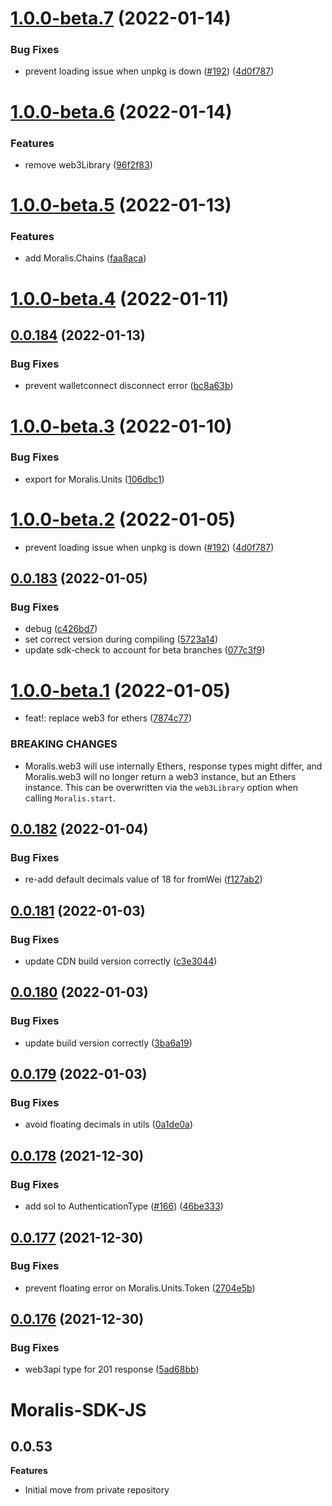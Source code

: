 # [1.0.0-beta.7](https://github.com/MoralisWeb3/Moralis-JS-SDK/compare/v1.0.0-beta.6...v1.0.0-beta.7) (2022-01-14)


### Bug Fixes

* prevent loading issue when unpkg is down ([#192](https://github.com/MoralisWeb3/Moralis-JS-SDK/issues/192)) ([4d0f787](https://github.com/MoralisWeb3/Moralis-JS-SDK/commit/4d0f78743b9695f8a432a75d96a4c204283f5f04))

# [1.0.0-beta.6](https://github.com/MoralisWeb3/Moralis-JS-SDK/compare/v1.0.0-beta.5...v1.0.0-beta.6) (2022-01-14)


### Features

* remove web3Library ([96f2f83](https://github.com/MoralisWeb3/Moralis-JS-SDK/commit/96f2f834e912927bd89a45937556c1e5d6d3d443))

# [1.0.0-beta.5](https://github.com/MoralisWeb3/Moralis-JS-SDK/compare/v1.0.0-beta.4...v1.0.0-beta.5) (2022-01-13)


### Features

* add Moralis.Chains ([faa8aca](https://github.com/MoralisWeb3/Moralis-JS-SDK/commit/faa8aca6eb63937721c9090d27610a2eddef8c06))

# [1.0.0-beta.4](https://github.com/MoralisWeb3/Moralis-JS-SDK/compare/v1.0.0-beta.3...v1.0.0-beta.4) (2022-01-11)
## [0.0.184](https://github.com/MoralisWeb3/Moralis-JS-SDK/compare/v0.0.183...v0.0.184) (2022-01-13)


### Bug Fixes

* prevent walletconnect disconnect error ([bc8a63b](https://github.com/MoralisWeb3/Moralis-JS-SDK/commit/bc8a63be3dd271d925ad540d1c333e8cbb19d8c9))

# [1.0.0-beta.3](https://github.com/MoralisWeb3/Moralis-JS-SDK/compare/v1.0.0-beta.2...v1.0.0-beta.3) (2022-01-10)


### Bug Fixes

* export for Moralis.Units ([106dbc1](https://github.com/MoralisWeb3/Moralis-JS-SDK/commit/106dbc1f11c8ff720507a9f93ddb5c2fb9ebaaa0))

# [1.0.0-beta.2](https://github.com/MoralisWeb3/Moralis-JS-SDK/compare/v1.0.0-beta.1...v1.0.0-beta.2) (2022-01-05)
* prevent loading issue when unpkg is down ([#192](https://github.com/MoralisWeb3/Moralis-JS-SDK/issues/192)) ([4d0f787](https://github.com/MoralisWeb3/Moralis-JS-SDK/commit/4d0f78743b9695f8a432a75d96a4c204283f5f04))

## [0.0.183](https://github.com/MoralisWeb3/Moralis-JS-SDK/compare/v0.0.182...v0.0.183) (2022-01-05)


### Bug Fixes

* debug ([c426bd7](https://github.com/MoralisWeb3/Moralis-JS-SDK/commit/c426bd7b105ec8c63af2d6ec288f8a5e7695a9eb))
* set correct version during compiling ([5723a14](https://github.com/MoralisWeb3/Moralis-JS-SDK/commit/5723a14d29e72f221008cb59fc503b1ff9930d76))
* update sdk-check to account for beta branches ([077c3f9](https://github.com/MoralisWeb3/Moralis-JS-SDK/commit/077c3f923c00e734b121397aad32438a28d6de84))

# [1.0.0-beta.1](https://github.com/MoralisWeb3/Moralis-JS-SDK/compare/v0.0.182...v1.0.0-beta.1) (2022-01-05)


* feat!: replace web3 for ethers ([7874c77](https://github.com/MoralisWeb3/Moralis-JS-SDK/commit/7874c7770c9600038e876f7cceca059006813cb9))


### BREAKING CHANGES

* Moralis.web3 will use internally Ethers, response types might differ, and Moralis.web3 will no longer return a web3 instance, but an Ethers instance. This can be overwritten via the `web3Library` option when calling `Moralis.start`.

## [0.0.182](https://github.com/MoralisWeb3/Moralis-JS-SDK/compare/v0.0.181...v0.0.182) (2022-01-04)


### Bug Fixes

* re-add default decimals value of 18 for fromWei ([f127ab2](https://github.com/MoralisWeb3/Moralis-JS-SDK/commit/f127ab25cadcfeac3b97ee2357c3f39982423d19))

## [0.0.181](https://github.com/MoralisWeb3/Moralis-JS-SDK/compare/v0.0.180...v0.0.181) (2022-01-03)


### Bug Fixes

* update CDN build version correctly ([c3e3044](https://github.com/MoralisWeb3/Moralis-JS-SDK/commit/c3e3044a364099fbc3fd8e63b7c4b8e610acbc08))

## [0.0.180](https://github.com/MoralisWeb3/Moralis-JS-SDK/compare/v0.0.179...v0.0.180) (2022-01-03)


### Bug Fixes

* update build version correctly ([3ba6a19](https://github.com/MoralisWeb3/Moralis-JS-SDK/commit/3ba6a19575f8acd291d73a93f7acc290e7695bce))

## [0.0.179](https://github.com/MoralisWeb3/Moralis-JS-SDK/compare/v0.0.178...v0.0.179) (2022-01-03)


### Bug Fixes

* avoid floating decimals in utils ([0a1de0a](https://github.com/MoralisWeb3/Moralis-JS-SDK/commit/0a1de0a05fc2b112a8769ef6a9c4f4f80d10ed58))

## [0.0.178](https://github.com/MoralisWeb3/Moralis-JS-SDK/compare/v0.0.177...v0.0.178) (2021-12-30)


### Bug Fixes

* add sol to AuthenticationType ([#166](https://github.com/MoralisWeb3/Moralis-JS-SDK/issues/166)) ([46be333](https://github.com/MoralisWeb3/Moralis-JS-SDK/commit/46be3333b398b7cf8c8c75eb4529f0be373d13dd))

## [0.0.177](https://github.com/MoralisWeb3/Moralis-JS-SDK/compare/v0.0.176...v0.0.177) (2021-12-30)


### Bug Fixes

* prevent floating error on Moralis.Units.Token ([2704e5b](https://github.com/MoralisWeb3/Moralis-JS-SDK/commit/2704e5bd7470b38344f8cfd4e1f3020a606e66ab))

## [0.0.176](https://github.com/MoralisWeb3/Moralis-JS-SDK/compare/v0.0.175...v0.0.176) (2021-12-30)


### Bug Fixes

* web3api type for 201 response ([5ad68bb](https://github.com/MoralisWeb3/Moralis-JS-SDK/commit/5ad68bbcc230e641fd7851504a484ce0f0a3766c))

# Moralis-SDK-JS

## 0.0.53

**Features**
- Initial move from private repository
